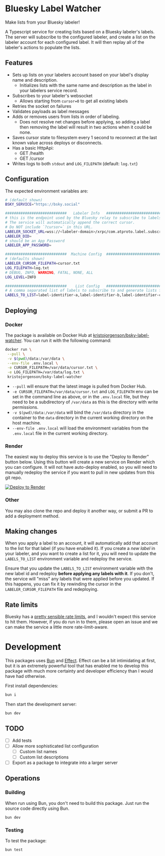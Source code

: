 # Bluesky Label Watcher

Make lists from your Bluesky labeler! 

A Typescript service for creating lists based on a Bluesky labeler's labels. The server will subscribe to the configured labeler, and create a list on the labeler account for each configured label. It will then replay all of the labeler's actions to populate the lists.

## Features

*  Sets up lists on your labelers account based on your label's display name and description.
    * Initializes lists with the same name and description as the label in your labelers service record.
*  Subscribes to your labeler's websocket
    *  Allows starting from `cursor=0` to get all existing labels
*  Retries the socket on failures
*  Validates payloads as label messages
*  Adds or removes users from lists in order of labeling.
    * Does not resolve net changes before applying, so adding a label then removing the label will result in two actions when it could be none.
*  Saves cursor state to filesystem every 1 second to reconnect at the last known value across deploys or disconnects.
*  Has a basic HttpApi:
    * GET /health
    * GET /cursor
*  Writes logs to both `stdout` and `LOG_FILEPATH` (default: `log.txt`)

## Configuration

The expected environment variables are:

```sh
# (default shown)
BSKY_SERVICE="https://bsky.social"

############################   Labeler Info   #########################
# this is the endpoint used by the Bluesky relay to subscribe to labels.
# The service will automatically append the correct cursor.
# Do NOT include `?cursor=` in this URL.
LABELER_SOCKET_URL=wss://<labeler-domain>/xrpc/com.atproto.label.subscribeLabels
LABELER_DID=
# should be an App Password
LABELER_APP_PASSWORD=

############################  Machine Config  #########################
# (defaults shown)
LABELER_CURSOR_FILEPATH=cursor.txt
LOG_FILEPATH=log.txt
# DEBUG, INFO, WARNING, FATAL, NONE, ALL
LOG_LEVEL=INFO

############################    List Config   #########################
# A comma separated list of labels to subscribe to and generate lists for
LABELS_TO_LIST=label-identifier-a,label-identifier-b,label-identifier-c
```

## Deploying

### Docker

The package is available on Docker Hub at [kristojorgenson/bsky-label-watcher](https://hub.docker.com/repository/docker/kristojorgenson/bsky-label-watcher/general). You can run it with the following command:

```sh
docker run \
 --pull \
 -v $(pwd)/data:/var/data \
 --env-file .env.local \
 -e CURSOR_FILEPATH=/var/data/cursor.txt \
 -e LOG_FILEPATH=/var/data/log.txt \
 kristojorgenson/bsky-label-watcher
```
* `--pull` will ensure that the latest image is pulled from Docker Hub.
* `-e CURSOR_FILEPATH=/var/data/cursor.txt` and `LOG_FILEPATH` env can be set in the command line as above, or in the `.env.local` file, but they need to be a subdirectory of `/var/data` as this is the directory with write permissions.
* `-v $(pwd)/data:/var/data` will bind the `/var/data` directory in the container to the `data` directory in the current working directory on the host machine.
* `--env-file .env.local` will load the environment variables from the `.env.local` file in the current working directory.


### Render

The easiest way to deploy this service is to use the "Deploy to Render" button below. Using this button will create a new service on Render which you can configure. It will not have auto-deploy enabled, so you will need to manually redeploy the service if you want to pull in new updates from this git repo.

<a href="https://render.com/deploy?repo=https://github.com/kristojorg/bsky-label-watcher">
<img src="https://render.com/images/deploy-to-render-button.svg" alt="Deploy to Render" />
</a>

### Other

You may also clone the repo and deploy it another way, or submit a PR to add a deployment method.

## Making changes

When you apply a label to an account, it will automatically add that account to the list for that label (if you have enabled it). If you create a _new label_ in your labeler, and you want to create a list for it, you will need to update the `LABELS_TO_LIST` environment variable and redeploy the service.

Ensure that you update the `LABELS_TO_LIST` environment variable with the new label id and redeploy **before applying any labels with it**. If you don't, the service will "miss" any labels that were applied before you updated. If this happens, you can fix it by rewinding the cursor in the `LABELER_CURSOR_FILEPATH` file and redeploying.

## Rate limits

Bluesky has a [pretty sensible rate limits](https://docs.bsky.app/docs/advanced-guides/rate-limits), and I wouldn't expect this service to hit them. However, if you do run in to them, please open an issue and we can make the service a little more rate-limit-aware.

# Development

This packages uses [Bun](https://bun.sh/) and [Effect](https://effect.website/). Effect can be a bit intimidating at first, but it is an extremely powerful tool that has enabled me to develop this package with much more certainty and developer efficiency than I would have had otherwise.

First install dependencies:
```sh
bun i
```

Then start the development server:
```sh
bun dev
```

## TODO

- [ ] Add tests
- [ ] Allow more sophisticated list configuration
  - [ ] Custom list names
  - [ ] Custom list descriptions
- [ ] Export as a package to integrate into a larger server

## Operations

### Building

When run using Bun, you don't need to build this package. Just run the source code directly using Bun.

```sh
bun dev
```

### Testing

To test the package:

```sh
bun test
```